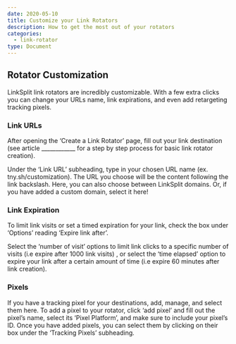 ```yaml
---
date: 2020-05-10
title: Customize your Link Rotators
description: How to get the most out of your rotators
categories:
  - link-rotator
type: Document
---
```


## Rotator Customization

LinkSplit link rotators are incredibly customizable. With a few extra clicks you can change your URLs name, link expirations, and even add retargeting tracking pixels.

### Link URLs

After opening the ‘Create a Link Rotator’ page, fill out your link destination (see article ____________ for a step by step process for basic link rotator creation).

Under the ‘Link URL’ subheading, type in your chosen URL name (ex. tny.sh/customization). The URL you choose will be the content following the link backslash. Here, you can also choose between LinkSplit domains. Or, if you have added a custom domain, select it here!

### Link Expiration

To limit link visits or set a timed expiration for your link, check the box under ‘Options’ reading ‘Expire link after’.

Select the ‘number of visit’ options to limit link clicks to a specific number of visits (i.e expire after 1000 link visits) , or select the ‘time elapsed’ option to expire your link after a certain amount of time (i.e expire 60 minutes after link creation).

### Pixels

If you have a tracking pixel for your destinations, add, manage, and select them here. 
To add a pixel to your rotator, click ‘add pixel’ and fill out the pixel’s name, select its ‘Pixel Platform’, and make sure to include your pixel’s ID. Once you have added pixels, you can select them by clicking on their box under the ‘Tracking Pixels’ subheading.

